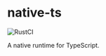 # native-ts
![RustCI](https://github.com/5c077m4n/native-ts/workflows/RustCI/badge.svg)


A native runtime for TypeScript.
